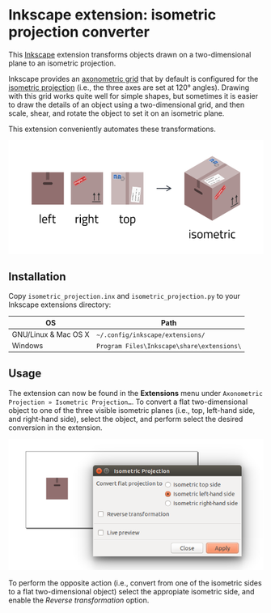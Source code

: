 Inkscape extension: isometric projection converter
==================================================

This [Inkscape](https://inkscape.org) extension transforms objects drawn on a
two-dimensional plane to an isometric projection.

Inkscape provides an [axonometric
grid](https://en.wikipedia.org/wiki/Axonometric_projection) that by default is
configured for the [isometric
projection](https://en.wikipedia.org/wiki/Isometric_projection) (i.e., the
three axes are set at 120° angles). Drawing with this grid works quite well for
simple shapes, but sometimes it is easier to draw the details of an object
using a two-dimensional grid, and then scale, shear, and rotate the object to
set it on an isometric plane.

This extension conveniently automates these transformations.

![Example created with this extension](doc/example.png)


## Installation

Copy `isometric_projection.inx` and `isometric_projection.py` to your Inkscape
extensions directory:

| OS                        | Path                                       |
| ------------------------- | ------------------------------------------ |
| GNU/Linux & Mac OS X      | `~/.config/inkscape/extensions/`           |
| Windows                   | `Program Files\Inkscape\share\extensions\` |

## Usage

The extension can now be found in the **Extensions** menu under `Axonometric
Projection » Isometric Projection…`. To convert a flat two-dimensional object
to one of the three visible isometric planes (i.e., top, left-hand side, and
right-hand side), select the object, and perform select the desired conversion
in the extension.

![Extension settings](doc/dialog.png)

To perform the opposite action (i.e., convert from one of the isometric sides
to a flat two-dimensional object) select the appropiate isometric side, and
enable the *Reverse transformation* option.

